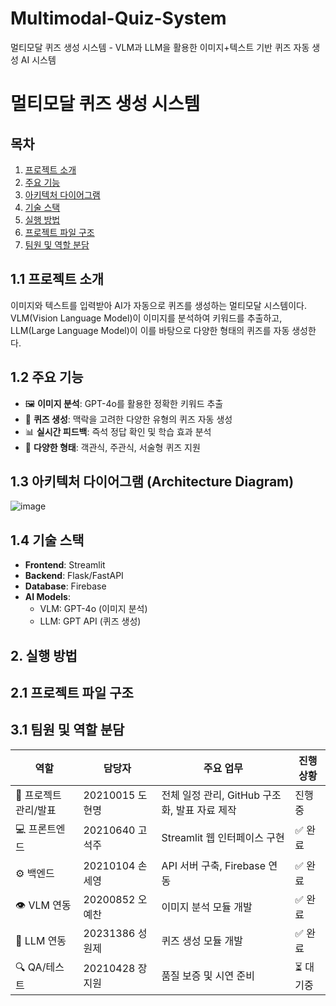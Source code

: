 # Multimodal-Quiz-System
멀티모달 퀴즈 생성 시스템 - VLM과 LLM을 활용한 이미지+텍스트 기반 퀴즈 자동 생성 AI 시스템

# 멀티모달 퀴즈 생성 시스템

## 목차
1. [프로젝트 소개](#프로젝트-소개)
2. [주요 기능](#주요-기능)
3. [아키텍처 다이어그램](#아키텍처-다이어그램)
4. [기술 스택](#기술-스택)
5. [실행 방법](#실행-방법)
6. [프로젝트 파일 구조](#프로젝트-파일-구조)
7. [팀원 및 역할 분담](#팀원-및-역할-분담)


## 1.1 프로젝트 소개
이미지와 텍스트를 입력받아 AI가 자동으로 퀴즈를 생성하는 멀티모달 시스템이다.
VLM(Vision Language Model)이 이미지를 분석하여 키워드를 추출하고, 
LLM(Large Language Model)이 이를 바탕으로 다양한 형태의 퀴즈를 자동 생성한다.

## 1.2 주요 기능
- 🖼️ **이미지 분석**: GPT-4o를 활용한 정확한 키워드 추출
- 🧠 **퀴즈 생성**: 맥락을 고려한 다양한 유형의 퀴즈 자동 생성
- 📊 **실시간 피드백**: 즉석 정답 확인 및 학습 효과 분석
- 🎯 **다양한 형태**: 객관식, 주관식, 서술형 퀴즈 지원

## 1.3 아키텍처 다이어그램 (Architecture Diagram)
![image](https://github.com/user-attachments/assets/f9676181-109a-49ac-a2c7-62f114cee7e7)

## 1.4 기술 스택
- **Frontend**: Streamlit
- **Backend**: Flask/FastAPI
- **Database**: Firebase
- **AI Models**: 
  - VLM: GPT-4o (이미지 분석)
  - LLM: GPT API (퀴즈 생성)
 
## 2. 실행 방법 



## 2.1 프로젝트 파일 구조



## 3.1 팀원 및 역할 분담
| 역할 | 담당자 | 주요 업무 | 진행 상황 |
|------|--------|-----------|----------|
| 🎯 프로젝트 관리/발표 | 20210015 도현명 | 전체 일정 관리, GitHub 구조화, 발표 자료 제작 | 진행중 |
| 💻 프론트엔드 | 20210640 고석주 | Streamlit 웹 인터페이스 구현 | ✅ 완료 |
| ⚙️ 백엔드 | 20210104 손세영 | API 서버 구축, Firebase 연동 | ✅ 완료 |
| 👁️ VLM 연동 | 20200852 오예찬 | 이미지 분석 모듈 개발 | ✅ 완료 |
| 🧠 LLM 연동 | 20231386 성원제 | 퀴즈 생성 모듈 개발 | ✅ 완료 |
| 🔍 QA/테스트 | 20210428 장지원 | 품질 보증 및 시연 준비 | ⏳ 대기중 |



